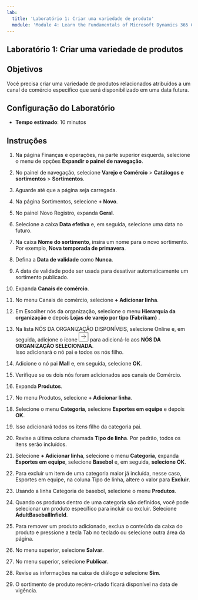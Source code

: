 ```yaml
---
lab:
  title: 'Laboratório 1: Criar uma variedade de produto'
  module: 'Module 4: Learn the Fundamentals of Microsoft Dynamics 365 Commerce'
---
```


## <a name="lab-1---create-a-product-assortment"></a>Laboratório 1: Criar uma variedade de produtos

## <a name="objectives"></a>Objetivos

Você precisa criar uma variedade de produtos relacionados atribuídos a um canal de comércio específico que será disponibilizado em uma data futura.

## <a name="lab-setup"></a>Configuração do Laboratório

   - **Tempo estimado**: 10 minutos

## <a name="instructions"></a>Instruções

1. Na página Finanças e operações, na parte superior esquerda, selecione o menu de opções **Expandir o painel de navegação**.

1. No painel de navegação, selecione **Varejo e Comércio** > **Catálogos e sortimentos** > **Sortimentos**.

1. Aguarde até que a página seja carregada.

1. Na página Sortimentos, selecione **+ Novo**.

1. No painel Novo Registro, expanda **Geral**.

1. Selecione a caixa **Data efetiva** e, em seguida, selecione uma data no futuro.

1. Na caixa **Nome do sortimento**, insira um nome para o novo sortimento. Por exemplo, **Nova temporada de primavera**.

1. Defina a **Data de validade** como **Nunca**.

1. A data de validade pode ser usada para desativar automaticamente um sortimento publicado.

1. Expanda **Canais de comércio**.

1. No menu Canais de comércio, selecione **+ Adicionar linha**.

1. Em Escolher nós da organização, selecione o menu **Hierarquia da organização** e depois **Lojas de varejo por tipo (Fabrikam)** .

1. Na lista NÓS DA ORGANIZAÇÃO DISPONÍVEIS, selecione Online e, em seguida, adicione o ícone ![Seta para a direita](./media/d365-fo-add-org-node-icon.png) para adicioná-lo aos **NÓS DA ORGANIZAÇÃO SELECIONADA**.  
  Isso adicionará o nó pai e todos os nós filho.

1. Adicione o nó pai **Mall** e, em seguida, selecione **OK**.

1. Verifique se os dois nós foram adicionados aos canais de Comércio.

1. Expanda **Produtos**.

1. No menu Produtos, selecione **+ Adicionar linha**.

1. Selecione o menu **Categoria**, selecione **Esportes em equipe** e depois **OK**.

1. Isso adicionará todos os itens filho da categoria pai.

1. Revise a última coluna chamada **Tipo de linha**. Por padrão, todos os itens serão incluídos.

1. Selecione **+ Adicionar linha**, selecione o menu **Categoria**, expanda **Esportes em equipe**, selecione **Basebol** e, em seguida, **selecione OK**.

1. Para excluir um item de uma categoria maior já incluída, nesse caso, Esportes em equipe, na coluna Tipo de linha, altere o valor para **Excluir**.

1. Usando a linha Categoria de basebol, selecione o menu **Produtos**.

1. Quando os produtos dentro de uma categoria são definidos, você pode selecionar um produto específico para incluir ou excluir. Selecione **AdultBaseballInfield**.

1. Para remover um produto adicionado, exclua o conteúdo da caixa do produto e pressione a tecla Tab no teclado ou selecione outra área da página.

1. No menu superior, selecione **Salvar**.

1. No menu superior, selecione **Publicar**.

1. Revise as informações na caixa de diálogo e selecione **Sim**.

1. O sortimento de produto recém-criado ficará disponível na data de vigência.
